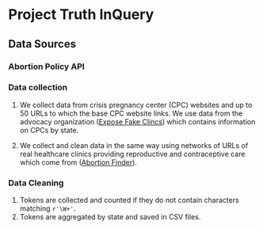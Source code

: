 # Project Truth InQuery

## Data Sources
### Abortion Policy API

### Data collection
1. We collect data from crisis pregnancy center (CPC) websites and up to 50 URLs to which the base CPC website links. 
We use data from the advocacy organization ([Expose Fake Clincs](https://www.exposefakeclinics.com/)) which contains information on CPCs by state. 

2. We collect and clean data in the same way using networks of URLs of real healthcare clinics providing reproductive and contraceptive care which come from ([Abortion Finder](https://www.abortionfinder.org/)). 

### Data Cleaning
1. Tokens are collected and counted if they do not contain characters matching `r'\W+'`.
2. Tokens are aggregated by state and saved in CSV files.
